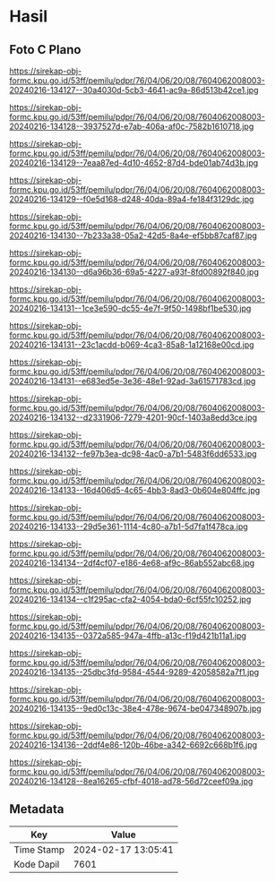 # Hasil

## Foto C Plano

https://sirekap-obj-formc.kpu.go.id/53ff/pemilu/pdpr/76/04/06/20/08/7604062008003-20240216-134127--30a4030d-5cb3-4641-ac9a-86d513b42ce1.jpg

https://sirekap-obj-formc.kpu.go.id/53ff/pemilu/pdpr/76/04/06/20/08/7604062008003-20240216-134128--3937527d-e7ab-406a-af0c-7582b1610718.jpg

https://sirekap-obj-formc.kpu.go.id/53ff/pemilu/pdpr/76/04/06/20/08/7604062008003-20240216-134129--7eaa87ed-4d10-4652-87d4-bde01ab74d3b.jpg

https://sirekap-obj-formc.kpu.go.id/53ff/pemilu/pdpr/76/04/06/20/08/7604062008003-20240216-134129--f0e5d168-d248-40da-89a4-fe184f3129dc.jpg

https://sirekap-obj-formc.kpu.go.id/53ff/pemilu/pdpr/76/04/06/20/08/7604062008003-20240216-134130--7b233a38-05a2-42d5-8a4e-ef5bb87caf87.jpg

https://sirekap-obj-formc.kpu.go.id/53ff/pemilu/pdpr/76/04/06/20/08/7604062008003-20240216-134130--d6a96b36-69a5-4227-a93f-8fd00892f840.jpg

https://sirekap-obj-formc.kpu.go.id/53ff/pemilu/pdpr/76/04/06/20/08/7604062008003-20240216-134131--1ce3e590-dc55-4e7f-9f50-1498bf1be530.jpg

https://sirekap-obj-formc.kpu.go.id/53ff/pemilu/pdpr/76/04/06/20/08/7604062008003-20240216-134131--23c1acdd-b069-4ca3-85a8-1a12168e00cd.jpg

https://sirekap-obj-formc.kpu.go.id/53ff/pemilu/pdpr/76/04/06/20/08/7604062008003-20240216-134131--e683ed5e-3e36-48e1-92ad-3a61571783cd.jpg

https://sirekap-obj-formc.kpu.go.id/53ff/pemilu/pdpr/76/04/06/20/08/7604062008003-20240216-134132--d2331906-7279-4201-90cf-1403a8edd3ce.jpg

https://sirekap-obj-formc.kpu.go.id/53ff/pemilu/pdpr/76/04/06/20/08/7604062008003-20240216-134132--fe97b3ea-dc98-4ac0-a7b1-5483f6dd6533.jpg

https://sirekap-obj-formc.kpu.go.id/53ff/pemilu/pdpr/76/04/06/20/08/7604062008003-20240216-134133--16d406d5-4c65-4bb3-8ad3-0b604e804ffc.jpg

https://sirekap-obj-formc.kpu.go.id/53ff/pemilu/pdpr/76/04/06/20/08/7604062008003-20240216-134133--29d5e361-1114-4c80-a7b1-5d7fa1f478ca.jpg

https://sirekap-obj-formc.kpu.go.id/53ff/pemilu/pdpr/76/04/06/20/08/7604062008003-20240216-134134--2df4cf07-e186-4e68-af9c-86ab552abc68.jpg

https://sirekap-obj-formc.kpu.go.id/53ff/pemilu/pdpr/76/04/06/20/08/7604062008003-20240216-134134--c1f295ac-cfa2-4054-bda0-6cf55fc10252.jpg

https://sirekap-obj-formc.kpu.go.id/53ff/pemilu/pdpr/76/04/06/20/08/7604062008003-20240216-134135--0372a585-947a-4ffb-a13c-f19d421b11a1.jpg

https://sirekap-obj-formc.kpu.go.id/53ff/pemilu/pdpr/76/04/06/20/08/7604062008003-20240216-134135--25dbc3fd-9584-4544-9289-42058582a7f1.jpg

https://sirekap-obj-formc.kpu.go.id/53ff/pemilu/pdpr/76/04/06/20/08/7604062008003-20240216-134135--9ed0c13c-38e4-478e-9674-be047348907b.jpg

https://sirekap-obj-formc.kpu.go.id/53ff/pemilu/pdpr/76/04/06/20/08/7604062008003-20240216-134136--2ddf4e86-120b-46be-a342-6692c668b1f6.jpg

https://sirekap-obj-formc.kpu.go.id/53ff/pemilu/pdpr/76/04/06/20/08/7604062008003-20240216-134128--8ea16265-cfbf-4018-ad78-56d72ceef09a.jpg


## Metadata

| Key        | Value               |
| ---------- | ------------------- |
| Time Stamp | 2024-02-17 13:05:41 |
| Kode Dapil | 7601                |



